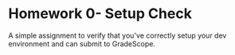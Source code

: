 # Homework 0- Setup Check


A simple assignment to verify that you've correctly setup your dev environment and can submit to GradeScope.
